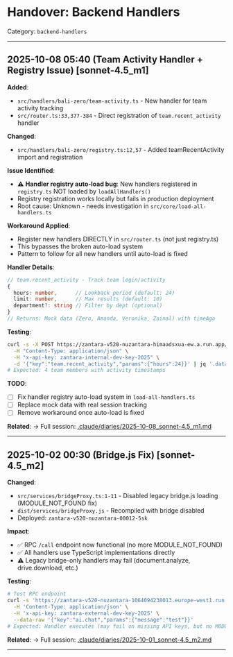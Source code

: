 # Handover: Backend Handlers

Category: `backend-handlers`

---

## 2025-10-08 05:40 (Team Activity Handler + Registry Issue) [sonnet-4.5_m1]

**Added**:
- `src/handlers/bali-zero/team-activity.ts` - New handler for team activity tracking
- `src/router.ts:33,377-384` - Direct registration of `team.recent_activity` handler

**Changed**:
- `src/handlers/bali-zero/registry.ts:12,57` - Added teamRecentActivity import and registration

**Issue Identified**:
- ⚠️ **Handler registry auto-load bug**: New handlers registered in `registry.ts` NOT loaded by `loadAllHandlers()`
- Registry registration works locally but fails in production deployment
- Root cause: Unknown - needs investigation in `src/core/load-all-handlers.ts`

**Workaround Applied**:
- Register new handlers DIRECTLY in `src/router.ts` (not just registry.ts)
- This bypasses the broken auto-load system
- Pattern to follow for all new handlers until auto-load is fixed

**Handler Details**:
```typescript
// team.recent_activity - Track team login/activity
{
  hours: number,      // Lookback period (default: 24)
  limit: number,      // Max results (default: 10)
  department?: string // Filter by dept (optional)
}
// Returns: Mock data (Zero, Amanda, Veronika, Zainal) with timeAgo
```

**Testing**:
```bash
curl -s -X POST https://zantara-v520-nuzantara-himaadsxua-ew.a.run.app/call \
  -H "Content-Type: application/json" \
  -H "x-api-key: zantara-internal-dev-key-2025" \
  -d '{"key":"team.recent_activity","params":{"hours":24}}' | jq '.data.activities'
# Expected: 4 team members with activity timestamps
```

**TODO**:
- [ ] Fix handler registry auto-load system in `load-all-handlers.ts`
- [ ] Replace mock data with real session tracking
- [ ] Remove workaround once auto-load is fixed

**Related**:
→ Full session: [.claude/diaries/2025-10-08_sonnet-4.5_m1.md](#deployment-troubleshooting)

---

## 2025-10-02 00:30 (Bridge.js Fix) [sonnet-4.5_m2]

**Changed**:
- `src/services/bridgeProxy.ts:1-11` - Disabled legacy bridge.js loading (MODULE_NOT_FOUND fix)
- `dist/services/bridgeProxy.js` - Recompiled with bridge disabled
- Deployed: `zantara-v520-nuzantara-00012-5sk`

**Impact**:
- ✅ RPC `/call` endpoint now functional (no more MODULE_NOT_FOUND)
- ✅ All handlers use TypeScript implementations directly
- ⚠️ Legacy bridge-only handlers may fail (document.analyze, drive.download, etc.)

**Testing**:
```bash
# Test RPC endpoint
curl -s 'https://zantara-v520-nuzantara-1064094238013.europe-west1.run.app/call' \
  -H 'Content-Type: application/json' \
  -H 'x-api-key: zantara-external-dev-key-2025' \
  --data-raw '{"key":"ai.chat","params":{"message":"test"}}'
# Expected: Handler executes (may fail on missing API keys, but no MODULE_NOT_FOUND)
```

**Related**:
→ Full session: [.claude/diaries/2025-10-01_sonnet-4.5_m2.md](#fix-applied-bridgejs-error-resolved)

---
